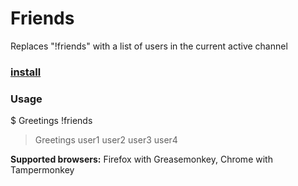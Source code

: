 # Friends

Replaces "!friends" with a list of users in the current active channel

### [install](https://github.com/muiro/irccloud-friends/master/friends.js)

### Usage

$ Greetings !friends
> Greetings user1 user2 user3 user4

**Supported browsers:** Firefox with Greasemonkey, Chrome with Tampermonkey